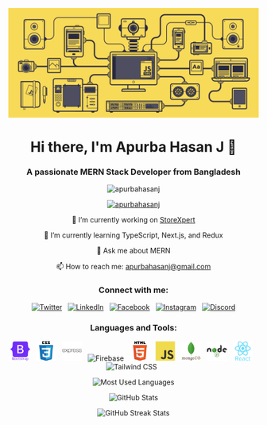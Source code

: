 ![GIF](/e36ec678-7984-4cdd-8e4c-a3932772ff8e.gif)

<h1 align="center">Hi there, I'm Apurba Hasan J 👋</h1>
<h3 align="center">A passionate MERN Stack Developer from Bangladesh</h3>

<p align="center">
  <img src="https://komarev.com/ghpvc/?username=apurbahasanj&label=Profile%20views&color=0e75b6&style=flat" alt="apurbahasanj" />
</p>

<p align="center">
  <a href="https://github.com/ryo-ma/github-profile-trophy"><img src="https://github-profile-trophy.vercel.app/?username=apurbahasanj" alt="apurbahasanj" /></a>
</p>

<p align="center">🔭 I’m currently working on <a href="https://store-xpert.netlify.app/">StoreXpert</a></p>
<p align="center">🌱 I’m currently learning TypeScript, Next.js, and Redux</p>
<p align="center">💬 Ask me about MERN</p>
<p align="center">📫 How to reach me: <a href="mailto:apurbahasanj@gmail.com">apurbahasanj@gmail.com</a></p>

<h3 align="center">Connect with me:</h3>
<p align="center">
  <a href="https://twitter.com/apurbahasanj"><img src="https://raw.githubusercontent.com/rahuldkjain/github-profile-readme-generator/master/src/images/icons/Social/twitter.svg" alt="Twitter" width="30" height="30" /></a>&nbsp;&nbsp;
  <a href="https://linkedin.com/in/apurbahasanj"><img src="https://raw.githubusercontent.com/rahuldkjain/github-profile-readme-generator/master/src/images/icons/Social/linked-in-alt.svg" alt="LinkedIn" width="30" height="30" /></a>&nbsp;&nbsp;
  <a href="https://fb.com/apurbahasanj1"><img src="https://raw.githubusercontent.com/rahuldkjain/github-profile-readme-generator/master/src/images/icons/Social/facebook.svg" alt="Facebook" width="30" height="30" /></a>&nbsp;&nbsp;
  <a href="https://instagram.com/apurbahasanj"><img src="https://raw.githubusercontent.com/rahuldkjain/github-profile-readme-generator/master/src/images/icons/Social/instagram.svg" alt="Instagram" width="30" height="30" /></a>&nbsp;&nbsp;
  <a href="https://discord.gg/ApurbaHasanJ#7173"><img src="https://raw.githubusercontent.com/rahuldkjain/github-profile-readme-generator/master/src/images/icons/Social/discord.svg" alt="Discord" width="30" height="30" /></a>
</p>

<h3 align="center">Languages and Tools:</h3>
<p align="center">
  <img src="https://raw.githubusercontent.com/devicons/devicon/master/icons/bootstrap/bootstrap-plain-wordmark.svg" alt="Bootstrap" width="40" height="40" />&nbsp;&nbsp;
  <img src="https://raw.githubusercontent.com/devicons/devicon/master/icons/css3/css3-original-wordmark.svg" alt="CSS3" width="40" height="40" />&nbsp;&nbsp;
  <img src="https://raw.githubusercontent.com/devicons/devicon/master/icons/express/express-original-wordmark.svg" alt="Express.js" width="40" height="40" />&nbsp;&nbsp;
  <img src="https://www.vectorlogo.zone/logos/firebase/firebase-icon.svg" alt="Firebase" width="40" height="40" />&nbsp;&nbsp;
  <img src="https://raw.githubusercontent.com/devicons/devicon/master/icons/html5/html5-original-wordmark.svg" alt="HTML5" width="40" height="40" />&nbsp;&nbsp;
  <img src="https://raw.githubusercontent.com/devicons/devicon/master/icons/javascript/javascript-original.svg" alt="JavaScript" width="40" height="40" />&nbsp;&nbsp;
  <img src="https://raw.githubusercontent.com/devicons/devicon/master/icons/mongodb/mongodb-original-wordmark.svg" alt="MongoDB" width="40" height="40" />&nbsp;&nbsp;
  <img src="https://raw.githubusercontent.com/devicons/devicon/master/icons/nodejs/nodejs-original-wordmark.svg" alt="Node.js" width="40" height="40" />&nbsp;&nbsp;
  <img src="https://raw.githubusercontent.com/devicons/devicon/master/icons/react/react-original-wordmark.svg" alt="React.js" width="40" height="40" />&nbsp;&nbsp;
  <img src="https://www.vectorlogo.zone/logos/tailwindcss/tailwindcss-icon.svg" alt="Tailwind CSS" width="40" height="40" />&nbsp;&nbsp;
</p>

<p align="center">
  <img src="https://github-readme-stats.vercel.app/api/top-langs/?username=apurbahasanj&layout=compact" alt="Most Used Languages" />
</p>

<p align="center">
  <img src="https://github-readme-stats.vercel.app/api?username=apurbahasanj&show_icons=true" alt="GitHub Stats" />
</p>

<p align="center">
  <img src="https://github-readme-streak-stats.herokuapp.com/?user=apurbahasanj" alt="GitHub Streak Stats" />
</p>
